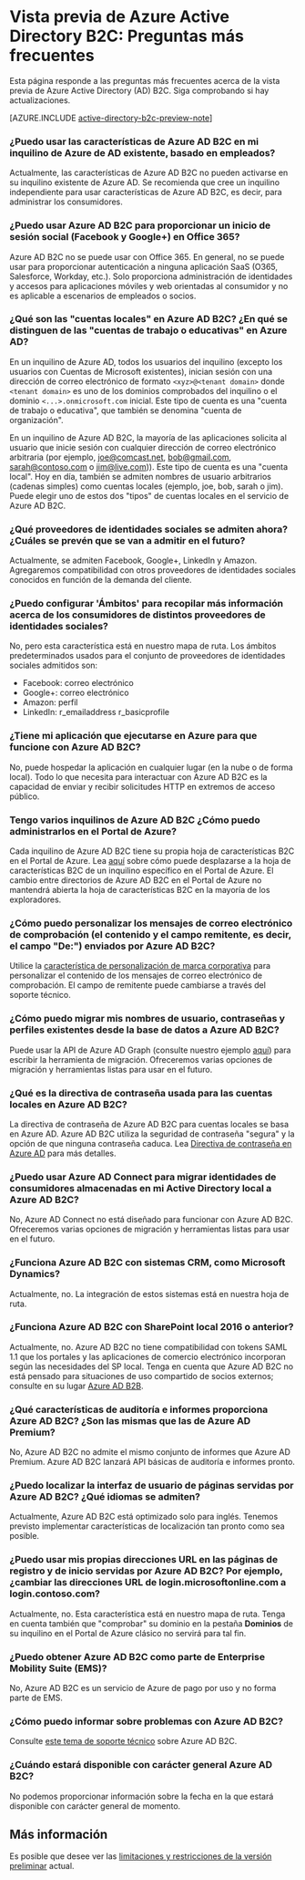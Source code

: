 <properties
	pageTitle="Vista previa de Azure Active Directory B2C: Preguntas más frecuentes | Microsoft Azure"
	description="Preguntas más frecuentes acerca de Azure Active Directory B2C"
	services="active-directory-b2c"
	documentationCenter=""
	authors="swkrish"
	manager="msmbaldwin"
	editor="bryanla"/>

<tags
	ms.service="active-directory-b2c"
	ms.workload="identity"
	ms.tgt_pltfrm="na"
	ms.devlang="na"
	ms.topic="article"
	ms.date="12/28/2015"
	ms.author="swkrish"/>

# Vista previa de Azure Active Directory B2C: Preguntas más frecuentes

Esta página responde a las preguntas más frecuentes acerca de la vista previa de Azure Active Directory (AD) B2C. Siga comprobando si hay actualizaciones.

[AZURE.INCLUDE [active-directory-b2c-preview-note](../../includes/active-directory-b2c-preview-note.md)]

### ¿Puedo usar las características de Azure AD B2C en mi inquilino de Azure de AD existente, basado en empleados?

Actualmente, las características de Azure AD B2C no pueden activarse en su inquilino existente de Azure AD. Se recomienda que cree un inquilino independiente para usar características de Azure AD B2C, es decir, para administrar los consumidores.

### ¿Puedo usar Azure AD B2C para proporcionar un inicio de sesión social (Facebook y Google+) en Office 365?

Azure AD B2C no se puede usar con Office 365. En general, no se puede usar para proporcionar autenticación a ninguna aplicación SaaS (O365, Salesforce, Workday, etc.). Solo proporciona administración de identidades y accesos para aplicaciones móviles y web orientadas al consumidor y no es aplicable a escenarios de empleados o socios.

### ¿Qué son las "cuentas locales" en Azure AD B2C? ¿En qué se distinguen de las "cuentas de trabajo o educativas" en Azure AD?

En un inquilino de Azure AD, todos los usuarios del inquilino (excepto los usuarios con Cuentas de Microsoft existentes), inician sesión con una dirección de correo electrónico de formato `<xyz>@<tenant domain>` donde `<tenant domain>` es uno de los dominios comprobados del inquilino o el dominio `<...>.onmicrosoft.com` inicial. Este tipo de cuenta es una "cuenta de trabajo o educativa", que también se denomina "cuenta de organización".

En un inquilino de Azure AD B2C, la mayoría de las aplicaciones solicita al usuario que inicie sesión con cualquier dirección de correo electrónico arbitraria (por ejemplo, joe@comcast.net, bob@gmail.com, sarah@contoso.com o jim@live.com)). Este tipo de cuenta es una "cuenta local". Hoy en día, también se admiten nombres de usuario arbitrarios (cadenas simples) como cuentas locales (ejemplo, joe, bob, sarah o jim). Puede elegir uno de estos dos "tipos" de cuentas locales en el servicio de Azure AD B2C.

### ¿Qué proveedores de identidades sociales se admiten ahora? ¿Cuáles se prevén que se van a admitir en el futuro?

Actualmente, se admiten Facebook, Google+, LinkedIn y Amazon. Agregaremos compatibilidad con otros proveedores de identidades sociales conocidos en función de la demanda del cliente.

### ¿Puedo configurar 'Ámbitos' para recopilar más información acerca de los consumidores de distintos proveedores de identidades sociales?

No, pero esta característica está en nuestro mapa de ruta. Los ámbitos predeterminados usados para el conjunto de proveedores de identidades sociales admitidos son:

- Facebook: correo electrónico
- Google+: correo electrónico
- Amazon: perfil
- LinkedIn: r\_emailaddress r\_basicprofile

### ¿Tiene mi aplicación que ejecutarse en Azure para que funcione con Azure AD B2C?

No, puede hospedar la aplicación en cualquier lugar (en la nube o de forma local). Todo lo que necesita para interactuar con Azure AD B2C es la capacidad de enviar y recibir solicitudes HTTP en extremos de acceso público.

### Tengo varios inquilinos de Azure AD B2C ¿Cómo puedo administrarlos en el Portal de Azure?

Cada inquilino de Azure AD B2C tiene su propia hoja de características B2C en el Portal de Azure. Lea [aquí](active-directory-b2c-app-registration.md#navigate-to-the-b2c-features-blade) sobre cómo puede desplazarse a la hoja de características B2C de un inquilino específico en el Portal de Azure. El cambio entre directorios de Azure AD B2C en el Portal de Azure no mantendrá abierta la hoja de características B2C en la mayoría de los exploradores.

### ¿Cómo puedo personalizar los mensajes de correo electrónico de comprobación (el contenido y el campo remitente, es decir, el campo "De:") enviados por Azure AD B2C?

Utilice la [característica de personalización de marca corporativa](./active-directory/active-directory-add-company-branding.md) para personalizar el contenido de los mensajes de correo electrónico de comprobación. El campo de remitente puede cambiarse a través del soporte técnico.

### ¿Cómo puedo migrar mis nombres de usuario, contraseñas y perfiles existentes desde la base de datos a Azure AD B2C?

Puede usar la API de Azure AD Graph (consulte nuestro ejemplo [aquí](active-directory-b2c-devquickstarts-graph-dotnet.md)) para escribir la herramienta de migración. Ofreceremos varias opciones de migración y herramientas listas para usar en el futuro.

### ¿Qué es la directiva de contraseña usada para las cuentas locales en Azure AD B2C?

La directiva de contraseña de Azure AD B2C para cuentas locales se basa en Azure AD. Azure AD B2C utiliza la seguridad de contraseña "segura" y la opción de que ninguna contraseña caduca. Lea [Directiva de contraseña en Azure AD](https://msdn.microsoft.com/library/azure/jj943764.aspx) para más detalles.

### ¿Puedo usar Azure AD Connect para migrar identidades de consumidores almacenadas en mi Active Directory local a Azure AD B2C?

No, Azure AD Connect no está diseñado para funcionar con Azure AD B2C. Ofreceremos varias opciones de migración y herramientas listas para usar en el futuro.

### ¿Funciona Azure AD B2C con sistemas CRM, como Microsoft Dynamics?

Actualmente, no. La integración de estos sistemas está en nuestra hoja de ruta.

### ¿Funciona Azure AD B2C con SharePoint local 2016 o anterior?

Actualmente, no. Azure AD B2C no tiene compatibilidad con tokens SAML 1.1 que los portales y las aplicaciones de comercio electrónico incorporan según las necesidades del SP local. Tenga en cuenta que Azure AD B2C no está pensado para situaciones de uso compartido de socios externos; consulte en su lugar [Azure AD B2B](http://blogs.technet.com/b/ad/archive/2015/09/15/learn-all-about-the-azure-ad-b2b-collaboration-preview.aspx).

### ¿Qué características de auditoría e informes proporciona Azure AD B2C? ¿Son las mismas que las de Azure AD Premium?

No, Azure AD B2C no admite el mismo conjunto de informes que Azure AD Premium. Azure AD B2C lanzará API básicas de auditoría e informes pronto.

### ¿Puedo localizar la interfaz de usuario de páginas servidas por Azure AD B2C? ¿Qué idiomas se admiten?

Actualmente, Azure AD B2C está optimizado solo para inglés. Tenemos previsto implementar características de localización tan pronto como sea posible.

### ¿Puedo usar mis propias direcciones URL en las páginas de registro y de inicio servidas por Azure AD B2C? Por ejemplo, ¿cambiar las direcciones URL de login.microsoftonline.com a login.contoso.com?

Actualmente, no. Esta característica está en nuestro mapa de ruta. Tenga en cuenta también que "comprobar" su dominio en la pestaña **Dominios** de su inquilino en el Portal de Azure clásico no servirá para tal fin.

### ¿Puedo obtener Azure AD B2C como parte de Enterprise Mobility Suite (EMS)?

No, Azure AD B2C es un servicio de Azure de pago por uso y no forma parte de EMS.

### ¿Cómo puedo informar sobre problemas con Azure AD B2C?

Consulte [este tema de soporte técnico](active-directory-b2c-support.md) sobre Azure AD B2C.

### ¿Cuándo estará disponible con carácter general Azure AD B2C?

No podemos proporcionar información sobre la fecha en la que estará disponible con carácter general de momento.

## Más información

Es posible que desee ver las [limitaciones y restricciones de la versión preliminar](active-directory-b2c-limitations.md) actual.

<!---HONumber=AcomDC_0107_2016-->
